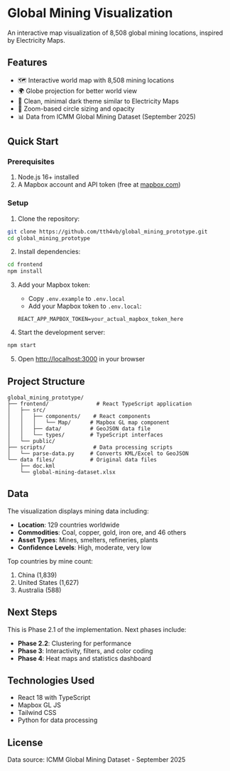 # Global Mining Visualization

An interactive map visualization of 8,508 global mining locations, inspired by Electricity Maps.

## Features

- 🗺️ Interactive world map with 8,508 mining locations
- 🌍 Globe projection for better world view
- 🎨 Clean, minimal dark theme similar to Electricity Maps
- 📍 Zoom-based circle sizing and opacity
- 📊 Data from ICMM Global Mining Dataset (September 2025)

## Quick Start

### Prerequisites

1. Node.js 16+ installed
2. A Mapbox account and API token (free at [mapbox.com](https://account.mapbox.com/))

### Setup

1. Clone the repository:
```bash
git clone https://github.com/tth4vb/global_mining_prototype.git
cd global_mining_prototype
```

2. Install dependencies:
```bash
cd frontend
npm install
```

3. Add your Mapbox token:
   - Copy `.env.example` to `.env.local`
   - Add your Mapbox token to `.env.local`:
   ```
   REACT_APP_MAPBOX_TOKEN=your_actual_mapbox_token_here
   ```

4. Start the development server:
```bash
npm start
```

5. Open [http://localhost:3000](http://localhost:3000) in your browser

## Project Structure

```
global_mining_prototype/
├── frontend/               # React TypeScript application
│   ├── src/
│   │   ├── components/    # React components
│   │   │   └── Map/      # Mapbox GL map component
│   │   ├── data/         # GeoJSON data file
│   │   └── types/        # TypeScript interfaces
│   └── public/
├── scripts/               # Data processing scripts
│   └── parse-data.py     # Converts KML/Excel to GeoJSON
└── data files/           # Original data files
    ├── doc.kml
    └── global-mining-dataset.xlsx
```

## Data

The visualization displays mining data including:
- **Location**: 129 countries worldwide
- **Commodities**: Coal, copper, gold, iron ore, and 46 others
- **Asset Types**: Mines, smelters, refineries, plants
- **Confidence Levels**: High, moderate, very low

Top countries by mine count:
1. China (1,839)
2. United States (1,627)
3. Australia (588)

## Next Steps

This is Phase 2.1 of the implementation. Next phases include:
- **Phase 2.2**: Clustering for performance
- **Phase 3**: Interactivity, filters, and color coding
- **Phase 4**: Heat maps and statistics dashboard

## Technologies Used

- React 18 with TypeScript
- Mapbox GL JS
- Tailwind CSS
- Python for data processing

## License

Data source: ICMM Global Mining Dataset - September 2025